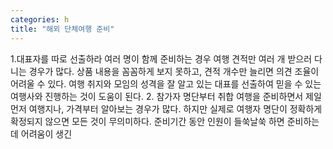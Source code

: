 ```yaml
---
categories: h
title: "해외 단체여행 준비"
---
```

1.대표자를 따로 선출하라 여러 명이 함께 준비하는 경우 여행 견적만 여러 개 받으러 다니는 경우가 많다. 상품 내용을 꼼꼼하게 보지 못하고, 견적 개수만 늘리면 의견 조율이 어려울 수 있다. 여행 취지와 모임의 성격을 잘 알고 있는 대표를 선출하여 믿을 수 있는 여행사와 진행하는 것이 도움이 된다. 2. 참가자 명단부터 취합 여행을 준비하면서 제일 먼저 여행지나, 가격부터 알아보는 경우가 많다. 하지만 실제로 여행자 명단이 정확하게 확정되지 않으면 모든 것이 무의미하다. 준비기간 동안 인원이 들쑥날쑥 하면 준비하는데 어려움이 생긴